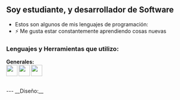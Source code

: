 ## Soy estudiante, y desarrollador de Software

- Estos son algunos de mis lenguajes de programación:
- ⚡ Me gusta estar constantemente aprendiendo cosas nuevas

### Lenguajes y Herramientas que utilizo:

__Generales:__ 
<br />
<img align="left" src="https://raw.githubusercontent.com/jmnote/z-icons/master/svg/github.svg" width="30" height="30" />
<img align="bottom" src="https://raw.githubusercontent.com/jmnote/z-icons/master/svg/c.svg" width="30" height="30" />
<img align="left" src="https://raw.githubusercontent.com/jmnote/z-icons/master/svg/git.svg" width="30" height="30" />


<br />
---
__Diseño:__
<br />

<br />

